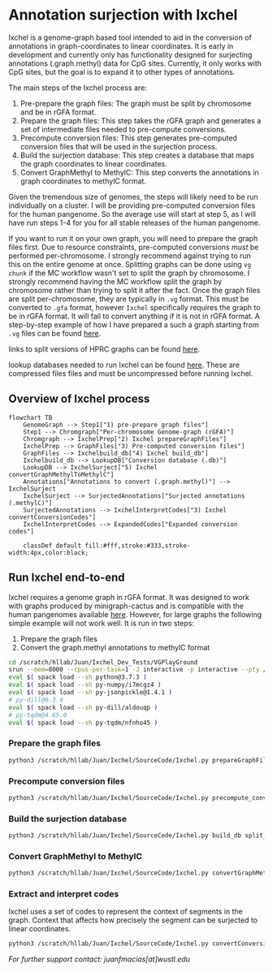 # Annotation surjection with Ixchel
Ixchel is a genome-graph based tool intended to aid in the conversion of annotations in graph-coordinates to linear coordinates.
It is early in development and currently only has functionality designed for surjecting annotations (.graph.methyl) data for CpG sites.
Currently, it only works with CpG sites, but the goal is to expand it to other types of annotations.

The main steps of the Ixchel process are:
1. Pre-prepare the graph files: The graph must be split by chromosome and be in rGFA format.
2. Prepare the graph files: This step takes the rGFA graph and generates a set of intermediate files needed to pre-compute conversions.
3. Precompute conversion files: This step generates pre-computed conversion files that will be used in the surjection process.
4. Build the surjection database: This step creates a database that maps the graph coordinates to linear coordinates.
5. Convert GraphMethyl to MethylC: This step converts the annotations in graph coordinates to methylC format.

Given the tremendous size of genomes, the steps will likely need to be run individually on a cluster. I will be providing pre-computed conversion files for the human pangenome. So the average use will start at step 5, as I will have run steps 1-4 for you for all stable releases of the human pangenome.

If you want to run it on your own graph, you will need to prepare the graph files first. Due to resource constraints, pre-computed conversions *must* be performed per-chromosome. I strongly recommend against trying to run this on the entire genome at once.
Splitting graphs can be done using `vg chunk` if the MC workflow wasn't set to split the graph by chromosome. I strongly recommend having the MC workflow split the graph by chromosome rather than trying to split it after the fact.
Once the graph files are split per-chromosome, they are typically in `.vg` format. This must be converted to `.gfa` format, however `Ixchel` specifically requires the graph to be in rGFA format. It will fail to convert anything if it is not in rGFA format.
A step-by-step example of how I have prepared a such a graph starting from `.vg` files can be found [here](ELN_Notes/Processs_hprc_v1_1_mc_chm13.md).

links to split versions of HPRC graphs can be found [here](https://github.com/human-pangenomics/hpp_pangenome_resources).

lookup databases needed to run Ixchel can be found [here](BLANK). These are compressed files files and must be uncompressed before running Ixchel.

## Overview of Ixchel process
```mermaid
flowchart TB
    GenomeGraph --> Step1["1) pre-prepare graph files"]
    Step1 --> Chromgraph["Per-chromosome Genome-graph (rGFA)"]
    Chromgraph --> IxchelPrep["2) Ixchel prepareGraphFiles"]
    IxchelPrep --> GraphFiles["3) Pre-computed conversion files"]
    GraphFiles --> Ixchelbuild_db["4) Ixchel build_db"]
    Ixchelbuild_db --> LookupDB["Conversion database (.db)"]
    LookupDB --> IxchelSurject["5) Ixchel convertGraphMethylToMethylC"]
    Annotations["Annotations to convert (.graph.methyl)"] --> IxchelSurject
    IxchelSurject --> SurjectedAnnotations["Surjected annotations (.methylC)"]
    SurjectedAnnotations --> IxchelInterpretCodes["3) Ixchel convertConversionCodes"]
    IxchelInterpretCodes --> ExpandedCodes["Expanded conversion codes"]
    
    classDef default fill:#fff,stroke:#333,stroke-width:4px,color:black;
```

## Run Ixchel end-to-end
Ixchel requires a genome graph in rGFA format. It was designed to work with graphs produced by minigraph-cactus and is compatible with the human pangenomes available [here](https://github.com/human-pangenomics/hpp_pangenome_resources). However, for large graphs the following simple example will not work well.
It is run in two steps:
1. Prepare the graph files
2. Convert the graph.methyl annotations to methylC format
```bash
cd /scratch/hllab/Juan/Ixchel_Dev_Tests/VGPlayGround
srun --mem=8000 --cpus-per-task=1 -J interactive -p interactive --pty /bin/bash -l
eval $( spack load --sh python@3.7.3 )
eval $( spack load --sh py-numpy/i7mcgz4 )
eval $( spack load --sh py-jsonpickle@1.4.1 )
# py-dill@0.3.4
eval $( spack load --sh py-dill/aldouqp )
# py-tqdm@4.65.0
eval $( spack load --sh py-tqdm/nfnho45 )
```
### Prepare the graph files
```bash
python3 /scratch/hllab/Juan/Ixchel/SourceCode/Ixchel.py prepareGraphFiles TestGraph.gfa --reference_name GRCh38
```
### Precompute conversion files
````bash
python3 /scratch/hllab/Juan/Ixchel/SourceCode/Ixchel.py precompute_conversion split_annotations/Annotations.Segments.TestGraph__00001 RefOnly.Segments.TestGraph.pkl QueryOnly.Segments.TestGraph.pkl FilteredLinks.Links.TestGraph.pkl UpstreamArray.RefOnly.Segments.TestGraph.pkl DownstreamArray.RefOnly.Segments.TestGraph.pkl DoubleAnchored.FilteredLinks.Links.TestGraph.pkl
````
### Build the surjection database
```bash
python3 /scratch/hllab/Juan/Ixchel/SourceCode/Ixchel.py build_db split_annotations/Annotations.Segments.TestGraph__00001.converted Annotations.Segments.TestGraph__00001.converted.db
```
### Convert GraphMethyl to MethylC
```bash
python3 /scratch/hllab/Juan/Ixchel/SourceCode/Ixchel.py convertGraphMethylToMethylC Example.CG.graph.methyl Annotations.Segments.TestGraph__00001.converted.db Example.CG.graph.methyl.methylC
```
### Extract and interpret codes
Ixchel uses a set of codes to represent the context of segments in the graph.
Context that affects how precisely the segment can be surjected to linear coordinates.
```bash
python3 /scratch/hllab/Juan/Ixchel/SourceCode/Ixchel.py convertConversionCodes Example.CG.graph.methyl.methylC
```

*For further support contact: juanfmacias[at]wustl.edu*